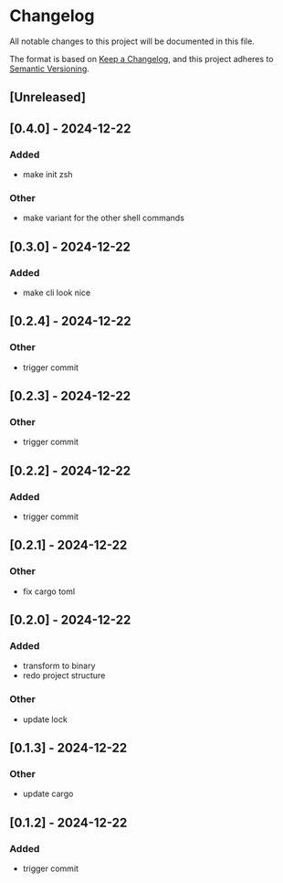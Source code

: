 # Changelog
All notable changes to this project will be documented in this file.

The format is based on [Keep a Changelog](https://keepachangelog.com/en/1.0.0/),
and this project adheres to [Semantic Versioning](https://semver.org/spec/v2.0.0.html).

## [Unreleased]

## [0.4.0] - 2024-12-22

### Added
- make init zsh

### Other
- make variant for the other shell commands

## [0.3.0] - 2024-12-22

### Added
- make cli look nice

## [0.2.4] - 2024-12-22

### Other
- trigger commit

## [0.2.3] - 2024-12-22

### Other
- trigger commit

## [0.2.2] - 2024-12-22

### Added
- trigger commit

## [0.2.1] - 2024-12-22

### Other
- fix cargo toml

## [0.2.0] - 2024-12-22

### Added
- transform to binary
- redo project structure

### Other
- update lock

## [0.1.3] - 2024-12-22

### Other
- update cargo

## [0.1.2] - 2024-12-22

### Added
- trigger commit
